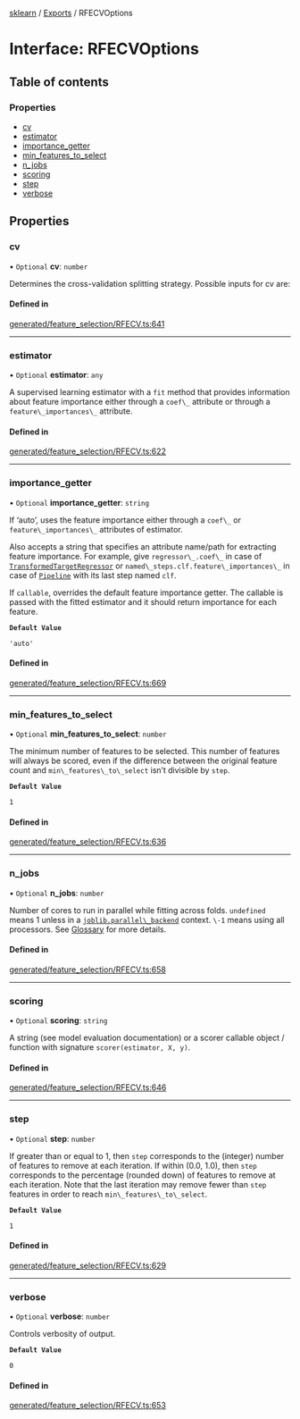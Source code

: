 [sklearn](../readme.md) / [Exports](../modules.md) / RFECVOptions

# Interface: RFECVOptions

## Table of contents

### Properties

- [cv](RFECVOptions.md#cv)
- [estimator](RFECVOptions.md#estimator)
- [importance\_getter](RFECVOptions.md#importance_getter)
- [min\_features\_to\_select](RFECVOptions.md#min_features_to_select)
- [n\_jobs](RFECVOptions.md#n_jobs)
- [scoring](RFECVOptions.md#scoring)
- [step](RFECVOptions.md#step)
- [verbose](RFECVOptions.md#verbose)

## Properties

### cv

• `Optional` **cv**: `number`

Determines the cross-validation splitting strategy. Possible inputs for cv are:

#### Defined in

[generated/feature_selection/RFECV.ts:641](https://github.com/transitive-bullshit/scikit-learn-ts/blob/367336a/packages/sklearn/src/generated/feature_selection/RFECV.ts#L641)

___

### estimator

• `Optional` **estimator**: `any`

A supervised learning estimator with a `fit` method that provides information about feature importance either through a `coef\_` attribute or through a `feature\_importances\_` attribute.

#### Defined in

[generated/feature_selection/RFECV.ts:622](https://github.com/transitive-bullshit/scikit-learn-ts/blob/367336a/packages/sklearn/src/generated/feature_selection/RFECV.ts#L622)

___

### importance\_getter

• `Optional` **importance\_getter**: `string`

If ‘auto’, uses the feature importance either through a `coef\_` or `feature\_importances\_` attributes of estimator.

Also accepts a string that specifies an attribute name/path for extracting feature importance. For example, give `regressor\_.coef\_` in case of [`TransformedTargetRegressor`](sklearn.compose.TransformedTargetRegressor.html#sklearn.compose.TransformedTargetRegressor "sklearn.compose.TransformedTargetRegressor") or `named\_steps.clf.feature\_importances\_` in case of [`Pipeline`](sklearn.pipeline.Pipeline.html#sklearn.pipeline.Pipeline "sklearn.pipeline.Pipeline") with its last step named `clf`.

If `callable`, overrides the default feature importance getter. The callable is passed with the fitted estimator and it should return importance for each feature.

**`Default Value`**

`'auto'`

#### Defined in

[generated/feature_selection/RFECV.ts:669](https://github.com/transitive-bullshit/scikit-learn-ts/blob/367336a/packages/sklearn/src/generated/feature_selection/RFECV.ts#L669)

___

### min\_features\_to\_select

• `Optional` **min\_features\_to\_select**: `number`

The minimum number of features to be selected. This number of features will always be scored, even if the difference between the original feature count and `min\_features\_to\_select` isn’t divisible by `step`.

**`Default Value`**

`1`

#### Defined in

[generated/feature_selection/RFECV.ts:636](https://github.com/transitive-bullshit/scikit-learn-ts/blob/367336a/packages/sklearn/src/generated/feature_selection/RFECV.ts#L636)

___

### n\_jobs

• `Optional` **n\_jobs**: `number`

Number of cores to run in parallel while fitting across folds. `undefined` means 1 unless in a [`joblib.parallel\_backend`](https://joblib.readthedocs.io/en/latest/parallel.html#joblib.parallel_backend "(in joblib v1.3.0.dev0)") context. `\-1` means using all processors. See [Glossary](../../glossary.html#term-n_jobs) for more details.

#### Defined in

[generated/feature_selection/RFECV.ts:658](https://github.com/transitive-bullshit/scikit-learn-ts/blob/367336a/packages/sklearn/src/generated/feature_selection/RFECV.ts#L658)

___

### scoring

• `Optional` **scoring**: `string`

A string (see model evaluation documentation) or a scorer callable object / function with signature `scorer(estimator, X, y)`.

#### Defined in

[generated/feature_selection/RFECV.ts:646](https://github.com/transitive-bullshit/scikit-learn-ts/blob/367336a/packages/sklearn/src/generated/feature_selection/RFECV.ts#L646)

___

### step

• `Optional` **step**: `number`

If greater than or equal to 1, then `step` corresponds to the (integer) number of features to remove at each iteration. If within (0.0, 1.0), then `step` corresponds to the percentage (rounded down) of features to remove at each iteration. Note that the last iteration may remove fewer than `step` features in order to reach `min\_features\_to\_select`.

**`Default Value`**

`1`

#### Defined in

[generated/feature_selection/RFECV.ts:629](https://github.com/transitive-bullshit/scikit-learn-ts/blob/367336a/packages/sklearn/src/generated/feature_selection/RFECV.ts#L629)

___

### verbose

• `Optional` **verbose**: `number`

Controls verbosity of output.

**`Default Value`**

`0`

#### Defined in

[generated/feature_selection/RFECV.ts:653](https://github.com/transitive-bullshit/scikit-learn-ts/blob/367336a/packages/sklearn/src/generated/feature_selection/RFECV.ts#L653)
